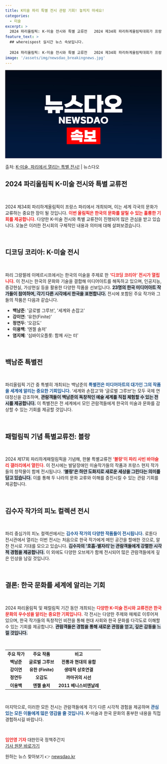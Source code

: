 ```yaml
---
title: K미술 파리 특별 전시 관람 기회! 놓치지 마세요!
categories:
  - 미술
excerpt: >
  2024 파리올림픽: K-미술 전시와 특별 교류전   2024 제34회 파리하계올림픽대회가 프랑스 파리에서 …
feature_text: >
  ## whereispost 실시간 뉴스 속보입니다.

  2024 파리올림픽: K-미술 전시와 특별 교류전   2024 제34회 파리하계올림픽대회가 프랑스 파리에서 …
image: '/assets/img/newsdao_breakingnews.jpg'
---
```


![뉴스다오 속보](/assets/img/newsdao_breakingnews.jpg)

<p>출처: <a href="https://newsdao.kr/5022" rel="dofollow">K-미술, 파리에서 열리는 특별 전시!</a> | 뉴스다오</p>

<h2 data-ke-size="size26">2024 파리올림픽 K-미술 전시와 특별 교류전</h2>

<p data-ke-size="size16">&nbsp;</p>

2024 제34회 파리하계올림픽이 프랑스 파리에서 개최되며, 이는 세계 각국의 문화가 교류하는 중요한 장이 될 것입니다. <b><span style="color: #ee2323;">이번 올림픽은 한국의 문화를 알릴 수 있는 훌륭한 기회를 제공합니다.</span></b> 다양한 K-미술 전시와 특별 교류전이 진행되어 많은 관심을 받고 있습니다. 오늘은 이러한 전시회의 구체적인 내용과 의미에 대해 살펴보겠습니다.

<p data-ke-size="size16">&nbsp;</p>

<h2 data-ke-size="size26">디코딩 코리아: K-미술 전시</h2>

<p data-ke-size="size16">&nbsp;</p>

파리 그랑팔레 이메르시프에서는 한국의 미술을 주제로 한 <b><span style="color: #ee2323;">‘디코딩 코리아’ 전시가 열립니다.</span></b> 이 전시는 한국의 문화와 기술을 결합해 미디어아트를 해독하고 있으며, 인공지능, 증강현실, 가상현실 등을 활용한 다양한 작품을 선보입니다. <b><span style="background-color: #21538527;">23명의 한국 미디어아트 작가들이 참여하며, 각기 다른 시각에서 한국을 표현합니다.</span></b> 전시에 포함된 주요 작가와 그들의 작품은 다음과 같습니다.

<ul>
    <li><b>백남준</b>: '글로벌 그루브', '세계와 손잡고'</li>
    <li><b>강이연</b>: ‘유한(Finite)’</li>
    <li><b>정연두</b>: ‘오감도’</li>
    <li><b>이용백</b>: ‘엔젤 솔저’</li>
    <li><b>염지혜</b>: ‘심바이오플롯: 함께 사는 터’</li>
</ul>

<p data-ke-size="size16">&nbsp;</p>

<h2 data-ke-size="size26">백남준 특별전</h2>

<p data-ke-size="size16">&nbsp;</p>

파리올림픽 기간 중 특별히 개최되는 백남준의 <b><span style="color: #1a5490;">특별전은 미디어아트의 대가인 그의 작품을 세계에 알리는 중요한 기회입니다.</span></b> ‘세계와 손잡고’와 ‘글로벌 그루브’는 모두 국제 연대정신을 강조하며, <b><span style="background-color: #21538527;">관람객들이 백남준의 독창적인 예술 세계를 직접 체험할 수 있는 전시를 제공합니다.</span></b> 이 특별전은 전 세계에서 모인 관람객들에게 한국의 미술과 문화를 감상할 수 있는 기회를 제공할 것입니다.

<p data-ke-size="size16">&nbsp;</p>

<h2 data-ke-size="size26">패럴림픽 기념 특별교류전: 블랑</h2>

<p data-ke-size="size16">&nbsp;</p>

2024 제17회 파리하계패럴림픽을 기념해, 한불 특별교류전 <b><span style="color: #ee2323;">‘블랑’이 파리 사빈 바야슬리 갤러리에서 열린다.</span></b> 이 전시에는 발달장애인 미술작가들의 작품과 프랑스 현지 작가들의 창작물이 함께 전시됩니다. <b><span style="background-color: #21538527;">‘블랑’은 하얀 도화지로 새로운 세상을 그린다는 의미를 담고 있습니다.</span></b> 이를 통해 두 나라의 문화 교류와 이해를 증진시킬 수 있는 관람 기회를 제공합니다.

<p data-ke-size="size16">&nbsp;</p>

<h2 data-ke-size="size26">김수자 작가의 피노 컬렉션 전시</h2>

<p data-ke-size="size16">&nbsp;</p>

파리 중심가의 피노 컬렉션에서는 <b><span style="color: #1a5490;">김수자 작가의 다양한 작품들이 전시됩니다.</span></b> 로툰다 전시관에서 열리는 이번 전시는 처음으로 한국 작가에게 메인 공간을 할애한 것으로, 알찬 전시로 기대를 모으고 있습니다. <b><span style="background-color: #21538527;">김수자의 '호흡-별자리'는 관람객들에게 강렬한 시각적 경험을 제공합니다.</span></b> 이 외에도 다양한 오브제가 함께 전시되어 많은 관람객들에게 깊은 인상을 남길 것입니다.

<p data-ke-size="size16">&nbsp;</p>

<h2 data-ke-size="size26">결론: 한국 문화를 세계에 알리는 기회</h2>

<p data-ke-size="size16">&nbsp;</p>

2024 파리올림픽 및 패럴림픽 기간 동안 개최되는 <b><span style="color: #ee2323;">다양한 K-미술 전시와 교류전은 한국 문화의 우수성을 알리는 중요한 기회입니다.</span></b> 각 전시는 다양한 주제와 매체로 이루어져 있으며, 한국 작가들의 독창적인 비전을 통해 현대 사회와 한국 문화를 다각도로 이해할 수 있는 기회를 제공합니다. <b><span style="background-color: #21538527;">관람객들은 경험을 통해 새로운 관점을 얻고, 깊은 감동을 느낄 것입니다.</span></b>

<p data-ke-size="size16">&nbsp;</p>

<table>
    <tr>
        <td style="text-align: center; height: 17px;"><b>주요 작가</b></td>
        <td style="text-align: center; height: 17px;"><b>주요 작품</b></td>
        <td style="text-align: center; height: 17px;"><b>비고</b></td>
    </tr>
    <tr>
        <td style="text-align: center; height: 17px;"><b>백남준</b></td>
        <td style="text-align: center; height: 17px;"><b>글로벌 그루브</b></td>
        <td style="text-align: center; height: 17px;"><b>전통과 현대의 융합</b></td>
    </tr>
    <tr>
        <td style="text-align: center; height: 17px;"><b>강이연</b></td>
        <td style="text-align: center; height: 17px;"><b>유한 (Finite)</b></td>
        <td style="text-align: center; height: 17px;"><b>생태적 상호연결</b></td>
    </tr>
    <tr>
        <td style="text-align: center; height: 17px;"><b>정연두</b></td>
        <td style="text-align: center; height: 17px;"><b>오감도</b></td>
        <td style="text-align: center; height: 17px;"><b>까마귀의 시선</b></td>
    </tr>
    <tr>
        <td style="text-align: center; height: 17px;"><b>이용백</b></td>
        <td style="text-align: center; height: 17px;"><b>엔젤 솔저</b></td>
        <td style="text-align: center; height: 17px;"><b>2011 베니스비엔날레</b></td>
    </tr>
</table>

<p data-ke-size="size16">&nbsp;</p>

마지막으로, 이러한 모든 전시는 관람객들에게 각기 다른 시각적 경험을 제공하며 <b><span style="color: #1a5490;">관심 있는 모든 이들에게 많은 영감을 줄 것입니다.</span></b> K-미술과 한국 문화의 풍부한 내용을 직접 경험하시길 바랍니다.

<p data-ke-size="size16">&nbsp;</p>

<b><span style="color: #ee2323;">임언영 기자</span></b> 대한민국 정책주간지  
<a href="https://newsdao.kr/5022">기사 원문 바로가기</a> 

원하는 뉴스 찾아보기 👉 <a href="https://newsdao.kr" rel="dofollow">newsdao.kr</a>



